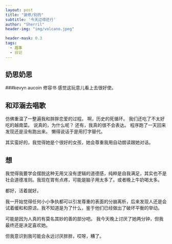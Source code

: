 ```yaml
---
layout: post
title: "装修/别的"
subtitle: '今天过得还行'
author: "Sherril"
header-img: "img/volcano.jpeg"

header-mask: 0.3
tags:
  - 趣事
  - 日记
---
```

## 奶思奶思
###kevyn aucoin 修容书
感觉这玩意儿看上去很好使。

## 和邓涵去唱歌
仿佛重温了一整遍我和胖胖恋爱的过程。
啊，历史的死循环。
我们还吃了不太好吃的越南菜。
说真的，为什么呢？
还有，我真的很不会表达。
程序跑了一天回来发现还是没有跑出来。
懒得说话于是用打字替代。

其实蛮好的，我觉得她是个很好的女孩，她会尊重我用自动朗读跟她对话。

## 想
我觉得我要学会摆脱这种无用又没有逻辑的道德感，纯粹是自我满足，其实也不是社会道德准则。我现在胃有点疼，可能是脑子用太多了。或者晚上牛奶喝太多。

都好，活着就好。

我一开始觉得任何小小争执都可以引发尊重的表面的分崩离析，后来发现人还是会试着缓和和原谅。我不知道是为了什么，鉴于他们已经做出了破坏平衡的举动。

可能是因为人真的有莫名其妙的善的部分吧。
我今天晚上讨厌了她两分钟，但我最终还是决定喜欢她。

但我意识到我可能会永远讨厌胖胖，哎呀，糟了。